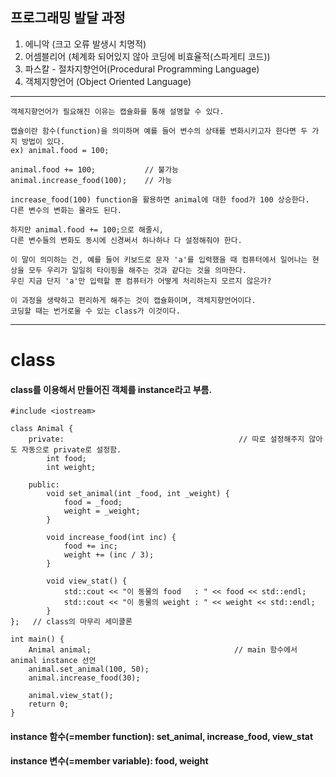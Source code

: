 ## 프로그래밍 발달 과정

1. 에니악 (크고 오류 발생시 치명적)
2. 어셈블리어 (체계화 되어있지 않아 코딩에 비효율적(스파게티 코드))
3. 파스칼 - 절차지향언어(Procedural Programming Language)
4. 객체지향언어 (Object Oriented Language)

---

```
객체지향언어가 필요해진 이유는 캡슐화를 통해 설명할 수 있다.

캡슐이란 함수(function)을 의미하며 예를 들어 변수의 상태를 변화시키고자 한다면 두 가지 방법이 있다.
ex) animal.food = 100;

animal.food += 100;           // 불가능
animal.increase_food(100);    // 가능

increase_food(100) function을 활용하면 animal에 대한 food가 100 상승한다.
다른 변수의 변화는 몰라도 된다.

하지만 animal.food += 100;으로 해줄시,
다른 변수들의 변화도 동시에 신경써서 하나하나 다 설정해줘야 한다.

이 말이 의미하는 건, 예를 들어 키보드로 문자 'a'를 입력했을 때 컴퓨터에서 일어나는 현상을 모두 우리가 일일히 타이핑을 해주는 것과 같다는 것을 의마한다.
우린 지금 단지 'a'만 입력할 뿐 컴퓨터가 어떻게 처리하는지 모르지 않은가?

이 과정을 생략하고 편리하게 해주는 것이 캡슐화이며, 객체지향언어이다.
코딩할 때는 번거로울 수 있는 class가 이것이다.
```

---

# class

#### class를 이용해서 만들어진 객체를 instance라고 부름.

```
#include <iostream>

class Animal {
	private:                                       // 따로 설정해주지 않아도 자동으로 private로 설정함.
		int food;
		int weight;

	public:
		void set_animal(int _food, int _weight) {
			food = _food;
			weight = _weight;
		}

		void increase_food(int inc) {
			food += inc;
			weight += (inc / 3);
		}

		void view_stat() {
			std::cout << "이 동물의 food   : " << food << std::endl;
			std::cout << "이 동물의 weight : " << weight << std::endl;
		}
};   // class의 마무리 세미콜론

int main() {
	Animal animal;                                // main 함수에서 animal instance 선언
	animal.set_animal(100, 50);
	animal.increase_food(30);

	animal.view_stat();
	return 0;
}
```

#### instance 함수(=member function): set_animal, increase_food, view_stat
#### instance 변수(=member variable): food, weight
